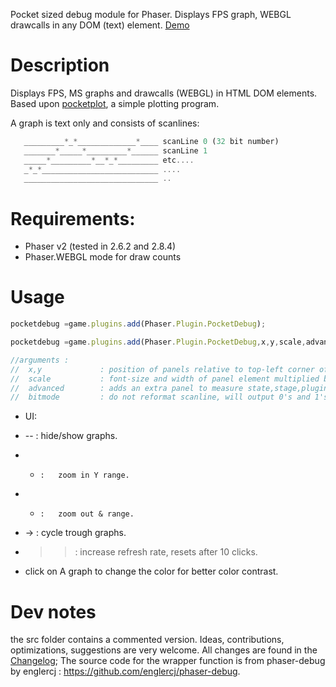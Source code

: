 Pocket sized debug module for Phaser. Displays FPS graph, WEBGL drawcalls in any DOM (text) element. [Demo](https://samid737.github.io/phaser-plugin-pocketdebug/)

# Description

Displays FPS, MS graphs and drawcalls (WEBGL) in HTML DOM elements. Based upon 
[pocketplot](https://github.com/samid737/pocketplot), a simple plotting program.

A graph is text only and consists of scanlines:

```javascript
   _________*_*_____________*____ scanLine 0 (32 bit number)
   _______*_____*_________*______ scanLine 1
   _____*_________*__*_*_________ etc....
   _*_*__________________________ ....
   ______________________________ ..
```

# Requirements:

* Phaser v2 (tested in 2.6.2 and 2.8.4)
* Phaser.WEBGL mode for draw counts

# Usage

```javascript
pocketdebug =game.plugins.add(Phaser.Plugin.PocketDebug);

pocketdebug =game.plugins.add(Phaser.Plugin.PocketDebug,x,y,scale,advanced,bitmode);

//arguments : 
//  x,y             : position of panels relative to top-left corner of game
//  scale           : font-size and width of panel element multiplied by this scalevalue(default 1)
//  advanced        : adds an extra panel to measure state,stage,plugins,tweens,sound,input,physics,particles update time (in microseconds. 1 us=0.001ms).
//  bitmode         : do not reformat scanline, will output 0's and 1's, for retro feel and less overhead.

```
* UI:

* --    :   hide/show graphs.
* +     :   zoom in Y range.
* -     :   zoom out & range.
* ->    :   cycle trough graphs.
* >>    :   increase refresh rate, resets after 10 clicks.

* click on A graph to change the color for better color contrast.

# Dev notes

the src folder contains a commented version. Ideas, contributions, optimizations, suggestions are very welcome. 
All changes are found in the [Changelog](https://github.com/samid737/phaser-plugin-pocketdebug/blob/master/CHANGELOG.md);
The source code for the wrapper function is from phaser-debug by englercj : https://github.com/englercj/phaser-debug.

